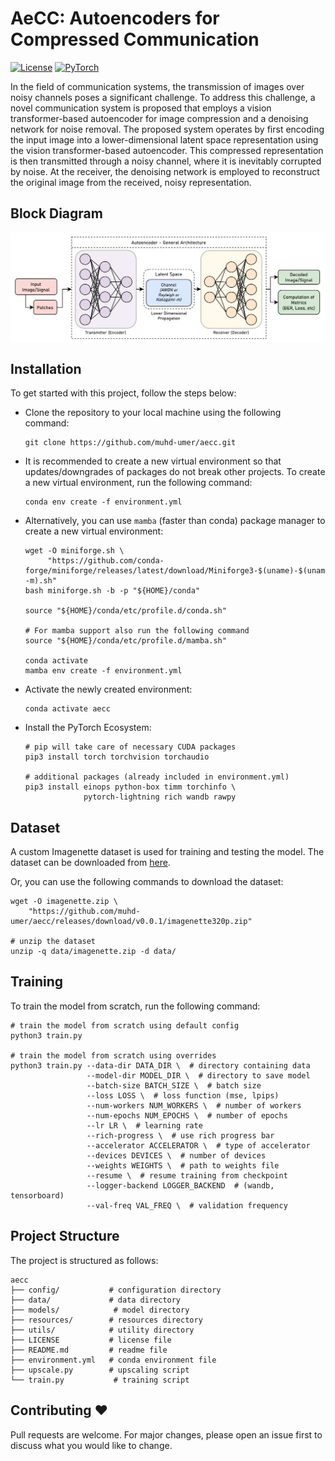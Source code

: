 # AeCC: Autoencoders for Compressed Communication

[![License](https://img.shields.io/badge/License-MIT-blue.svg)](https://opensource.org/licenses/MIT)
[![PyTorch](https://img.shields.io/badge/PyTorch-2.1.1-orange.svg)](https://pytorch.org/)

In the field of communication systems, the transmission of images over noisy channels poses a significant challenge. To address this challenge, a novel communication system is proposed that employs a vision transformer-based autoencoder for image compression and a denoising network for noise removal. The proposed system operates by first encoding the input image into a lower-dimensional latent space representation using the vision transformer-based autoencoder. This compressed representation is then transmitted through a noisy channel, where it is inevitably corrupted by noise. At the receiver, the denoising network is employed to reconstruct the original image from the received, noisy representation.

## Block Diagram
<img align="center" src="resources/flow.png"/>

## Installation
To get started with this project, follow the steps below:

- Clone the repository to your local machine using the following command:

    ```fish
    git clone https://github.com/muhd-umer/aecc.git
    ```

- It is recommended to create a new virtual environment so that updates/downgrades of packages do not break other projects. To create a new virtual environment, run the following command:

    ```fish
    conda env create -f environment.yml
    ```

- Alternatively, you can use `mamba` (faster than conda) package manager to create a new virtual environment:

    ```fish
    wget -O miniforge.sh \
         "https://github.com/conda-forge/miniforge/releases/latest/download/Miniforge3-$(uname)-$(uname -m).sh"
    bash miniforge.sh -b -p "${HOME}/conda"

    source "${HOME}/conda/etc/profile.d/conda.sh"

    # For mamba support also run the following command
    source "${HOME}/conda/etc/profile.d/mamba.sh"

    conda activate
    mamba env create -f environment.yml
    ```

- Activate the newly created environment:

    ```fish
    conda activate aecc
    ```

- Install the PyTorch Ecosystem:

    ```fish
    # pip will take care of necessary CUDA packages
    pip3 install torch torchvision torchaudio

    # additional packages (already included in environment.yml)
    pip3 install einops python-box timm torchinfo \
                 pytorch-lightning rich wandb rawpy
    ```

## Dataset
A custom Imagenette dataset is used for training and testing the model. The dataset can be downloaded from [here](https://github.com/muhd-umer/aecc/releases/tag/v0.0.1).

Or, you can use the following commands to download the dataset:

```fish
wget -O imagenette.zip \
    "https://github.com/muhd-umer/aecc/releases/download/v0.0.1/imagenette320p.zip"

# unzip the dataset
unzip -q data/imagenette.zip -d data/
```

## Training
To train the model from scratch, run the following command:

```fish  
# train the model from scratch using default config
python3 train.py

# train the model from scratch using overrides
python3 train.py --data-dir DATA_DIR \  # directory containing data
                 --model-dir MODEL_DIR \  # directory to save model
                 --batch-size BATCH_SIZE \  # batch size
                 --loss LOSS \  # loss function (mse, lpips)
                 --num-workers NUM_WORKERS \  # number of workers
                 --num-epochs NUM_EPOCHS \  # number of epochs
                 --lr LR \  # learning rate
                 --rich-progress \  # use rich progress bar
                 --accelerator ACCELERATOR \  # type of accelerator
                 --devices DEVICES \  # number of devices
                 --weights WEIGHTS \  # path to weights file
                 --resume \  # resume training from checkpoint
                 --logger-backend LOGGER_BACKEND  # (wandb, tensorboard)
                 --val-freq VAL_FREQ \  # validation frequency
```


## Project Structure
The project is structured as follows:

```shell
aecc
├── config/           # configuration directory
├── data/             # data directory
├── models/            # model directory
├── resources/        # resources directory
├── utils/            # utility directory
├── LICENSE           # license file
├── README.md         # readme file
├── environment.yml   # conda environment file
├── upscale.py        # upscaling script
└── train.py           # training script
```

## Contributing ❤️
Pull requests are welcome. For major changes, please open an issue first to discuss what you would like to change.
